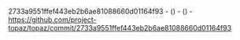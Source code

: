 2733a9551ffef443eb2b6ae81088660d01164f93 -  () -  () - https://github.com/project-topaz/topaz/commit/2733a9551ffef443eb2b6ae81088660d01164f93
